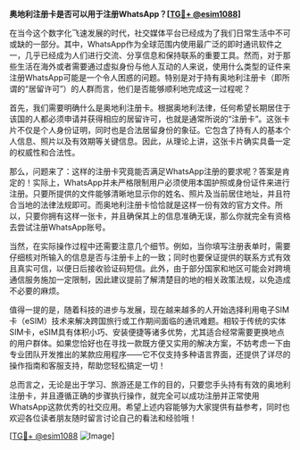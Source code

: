 **奥地利注册卡是否可以用于注册WhatsApp？[[TG💪+ @esim1088](https://t.me/s/esim1088)]**

在当今这个数字化飞速发展的时代，社交媒体平台已经成为了我们日常生活中不可或缺的一部分。其中，WhatsApp作为全球范围内使用最广泛的即时通讯软件之一，几乎已经成为人们进行交流、分享信息和保持联系的重要工具。然而，对于那些生活在海外或者需要通过虚拟身份与他人互动的人来说，使用什么类型的证件来注册WhatsApp可能是一个令人困惑的问题。特别是对于持有奥地利注册卡（即所谓的“居留许可”）的人群而言，他们是否能够顺利地完成这一过程呢？

首先，我们需要明确什么是奥地利注册卡。根据奥地利法律，任何希望长期居住于该国的人都必须申请并获得相应的居留许可，也就是通常所说的“注册卡”。这张卡片不仅是个人身份证明，同时也是合法居留身份的象征。它包含了持有人的基本个人信息、照片以及有效期等关键信息。因此，从理论上讲，这张卡片确实具备一定的权威性和合法性。

那么，问题来了：这样的注册卡究竟能否满足WhatsApp注册的要求呢？答案是肯定的！实际上，WhatsApp并未严格限制用户必须使用本国护照或身份证件来进行注册。只要所提供的文件能够清晰地显示你的姓名、照片及当前居住地址，并且符合当地的法律法规即可。而奥地利注册卡恰恰就是这样一份有效的官方文件。所以，只要你拥有这样一张卡，并且确保其上的信息准确无误，那么你就完全有资格去尝试注册WhatsApp账号。

当然，在实际操作过程中还需要注意几个细节。例如，当你填写注册表单时，需要仔细核对所输入的信息是否与注册卡上的一致；同时也要保证提供的联系方式有效且真实可信，以便日后接收验证码短信。此外，由于部分国家和地区可能会对跨境通信服务施加一定限制，因此建议提前了解清楚目的地的相关政策法规，以免造成不必要的麻烦。

值得一提的是，随着科技的进步与发展，现在越来越多的人开始选择利用电子SIM卡（eSIM）技术来解决跨国旅行或工作期间面临的通讯难题。相较于传统的实体SIM卡，eSIM具有体积小巧、安装便捷等诸多优势，尤其适合经常需要更换地点的用户群体。如果您恰好也在寻找一款既方便又实用的解决方案，不妨考虑一下由专业团队开发推出的某款应用程序——它不仅支持多种语言界面，还提供了详尽的操作指南和客服支持，帮助您轻松搞定一切！

总而言之，无论是出于学习、旅游还是工作的目的，只要您手头持有有效的奥地利注册卡，并且遵循正确的步骤执行操作，就完全可以成功注册并正常使用WhatsApp这款优秀的社交应用。希望上述内容能够为大家提供有益参考，同时也欢迎各位读者朋友随时留言讨论自己的看法和经验哦！

[[TG💪+ @esim1088](https://t.me/s/esim1088) ![Image](https://i.postimg.cc/4NQfJmqS/Snipaste-2025-05-13-00-14-12.png)]